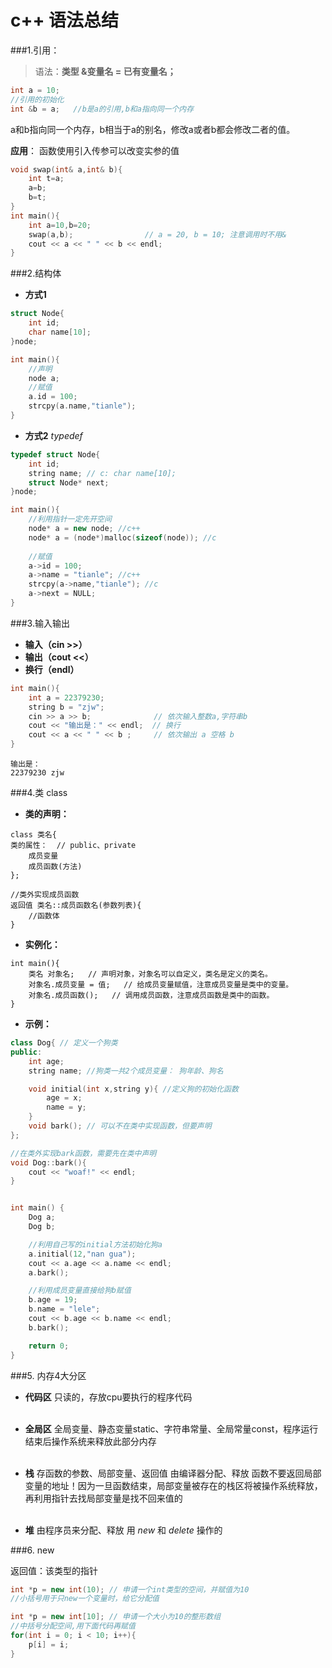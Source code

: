 # c++ 语法总结
###1.引用：
>语法：**类型 &变量名 = 已有变量名；**
```c++
int a = 10;
//引用的初始化
int &b = a;   //b是a的引用,b和a指向同一个内存
```
a和b指向同一个内存，b相当于a的别名，修改a或者b都会修改二者的值。<br/>

**应用**：
函数使用引入传参可以改变实参的值
```c++
void swap(int& a,int& b){
    int t=a;
    a=b;
    b=t;
}
int main(){
    int a=10,b=20;
    swap(a,b);                // a = 20, b = 10; 注意调用时不用&
    cout << a << " " << b << endl; 
}
```

###2.结构体
* **方式1**
```c++
struct Node{
    int id;
    char name[10];
}node;

int main(){
    //声明
    node a;
    //赋值
    a.id = 100;
    strcpy(a.name,"tianle");
}
```
* **方式2**  *typedef*
```c++
typedef struct Node{
    int id;
    string name; // c: char name[10];
    struct Node* next;
}node;

int main(){
    //利用指针一定先开空间
    node* a = new node; //c++
    node* a = (node*)malloc(sizeof(node)); //c
    
    //赋值
    a->id = 100;
    a->name = "tianle"; //c++
    strcpy(a->name,"tianle"); //c
    a->next = NULL;
}
```

###3.输入输出
* **输入（cin >>）**
* **输出（cout <<）**
* **换行（endl）**
```c++
int main(){
    int a = 22379230;
    string b = "zjw";
    cin >> a >> b;              // 依次输入整数a,字符串b
    cout << "输出是：" << endl;  // 换行
    cout << a << " " << b ;     // 依次输出 a 空格 b
}
```
```
输出是：
22379230 zjw
```

###4.类 class
* **类的声明：**
```
class 类名{ 
类的属性：  // public、private
    成员变量
    成员函数(方法)
};

//类外实现成员函数
返回值 类名::成员函数名(参数列表){
    //函数体
}
```
* **实例化：**
```
int main(){    
    类名 对象名;   // 声明对象，对象名可以自定义，类名是定义的类名。
    对象名.成员变量 = 值;   // 给成员变量赋值，注意成员变量是类中的变量。
    对象名.成员函数();   // 调用成员函数，注意成员函数是类中的函数。
}
```
* **示例：**
```c++
class Dog{ // 定义一个狗类
public:    
    int age;
    string name; //狗类一共2个成员变量： 狗年龄、狗名

    void initial(int x,string y){ //定义狗的初始化函数
        age = x; 
        name = y; 
    }
    void bark(); // 可以不在类中实现函数，但要声明		
};

//在类外实现bark函数，需要先在类中声明
void Dog::bark(){
	cout << "woaf!" << endl;
}


int main() {
    Dog a;
    Dog b;

    //利用自己写的initial方法初始化狗a
    a.initial(12,"nan gua");
    cout << a.age << a.name << endl;
    a.bark();

    //利用成员变量直接给狗b赋值
    b.age = 19;
    b.name = "lele";
    cout << b.age << b.name << endl;
    b.bark();

    return 0;
}
```
###5. 内存4大分区
* **代码区**
只读的，存放cpu要执行的程序代码<br><br/>

* **全局区**
  全局变量、静态变量static、字符串常量、全局常量const，程序运行结束后操作系统来释放此部分内存<br><br/>

* **栈**
  存函数的参数、局部变量、返回值
  由编译器分配、释放
  函数不要返回局部变量的地址！因为一旦函数结束，局部变量被存在的栈区将被操作系统释放，再利用指针去找局部变量是找不回来值的<br><br/>

* **堆**
由程序员来分配、释放
用 $new$ 和 $delete$ 操作的 

###6. new

返回值：该类型的指针
```c++
int *p = new int(10); // 申请一个int类型的空间，并赋值为10
//小括号用于只new一个变量时，给它分配值
```
```c++
int *p = new int[10]; // 申请一个大小为10的整形数组
//中括号分配空间,用下面代码再赋值
for(int i = 0; i < 10; i++){
    p[i] = i;
}
```

